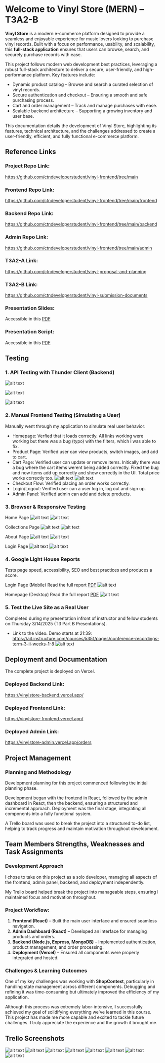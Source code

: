 # Welcome to Vinyl Store (MERN) – T3A2-B

**Vinyl Store** is a modern e-commerce platform designed to provide a seamless and enjoyable experience for music lovers looking to purchase vinyl records. Built with a focus on performance, usability, and scalability, this **full-stack application** ensures that users can browse, search, and securely purchase records with ease.

This project follows modern web development best practices, leveraging a robust full-stack architecture to deliver a secure, user-friendly, and high-performance platform. Key features include:

- Dynamic product catalog – Browse and search a curated selection of vinyl records.
- Secure authentication and checkout – Ensuring a smooth and safe purchasing process.
- Cart and order management – Track and manage purchases with ease.
- Scalable backend architecture – Supporting a growing inventory and user base.

This documentation details the development of Vinyl Store, highlighting its features, technical architecture, and the challenges addressed to create a user-friendly, efficient, and fully functional e-commerce platform.

## Reference Links
### Project Repo Link:
https://github.com/ctndeveloperstudent/vinyl-frontend/tree/main

### Frontend Repo Link:
https://github.com/ctndeveloperstudent/vinyl-frontend/tree/main/frontend

### Backend Repo Link:
https://github.com/ctndeveloperstudent/vinyl-frontend/tree/main/backend

### Admin Repo Link:
https://github.com/ctndeveloperstudent/vinyl-frontend/tree/main/admin

### T3A2-A Link:
https://github.com/ctndeveloperstudent/vinyl-proposal-and-planning

### T3A2-B Link:
https://github.com/ctndeveloperstudent/vinyl-submission-documents

### Presentation Slides:
Accessible in this [PDF](/ppt/TA3A%20Vinyl%20Store%20Presentation.pdf)

### Presentation Script:
Accessible in this [PDF](/ppt/Presentation%20Script.pdf)

## Testing 
### 1. API Testing with Thunder Client (Backend)
![alt text](/docs/thunderclient_1.png "thunderclient_1")

![alt text](/docs/thunderclient_2.png "thunderclient_2")

![alt text](/docs/thunderclient_3.png "thunderclient_3")

### 2. Manual Frontend Testing (Simulating a User)
Manually went through my application to simulate real user behavior:

- Homepage: Verfied that it loads correctly. All links working were working but there was a bug (typo) with the filters, which i was able to fix.
- Product Page: Verified user can view products, switch images, and add to cart.
- Cart Page: Verified user can update or remove items. Initically there was a bug where the cart items werent being added correctly. Fixed the bug and now items add up correctly and show correctly in the UI. Total price works correctly too.
![alt text](/docs/manualtesting_1.png "manualtesting_1")
![alt text](/docs/manualtesting_2.png "manualtesting_2")
- Checkout Flow: Verified placing an order works correctly.
- Login/Logout: Verified user can a user log in, log out and sign up.
- Admin Panel: Verified admin can add and delete products.

### 3. Browser & Responsive Testing
Home Page
![alt text](/docs/responsive_1.1.png "responsive_1.1.png")
![alt text](/docs/responsive_1.2.png "responsive_1.2.png")

Collections Page
![alt text](/docs/responsive_2.1.png "responsive_2.1.png")
![alt text](/docs/responsive_2.2.png "responsive_2.2.png")

About Page
![alt text](/docs/responsive_3.1.png "responsive_3.1.png")
![alt text](/docs/responsive_3.2.png "responsive_3.2.png")

Login Page
![alt text](/docs/responsive_4.1.png "responsive_4.1.png")
![alt text](/docs/responsive_4.2.png "responsive_4.2.png")

### 4. Google Light House Reports
Tests page speed, accessibility, SEO and best practices and produces a score.

Login Page (Mobile)
Read the full report [PDF](/docs/lighthouse_1_report.pdf)
![alt text](/docs/lighthouse_1.png "lighthouse_1.png")

Homepage (Desktop)
Read the full report [PDF](/docs/lighthouse_2_report.pdf)
![alt text](/docs/lighthouse_2.png "lighthouse_2.png")

### 5. Test the Live Site as a Real User
Completed during my presentation infront of instructor and fellow students on Thursday 3/14/2025 (T3 Part B Presentations).
- Link to the video. Demo starts at 21:39: https://ait.instructure.com/courses/5351/pages/conference-recordings-term-3-ii-weeks-1-8
![alt text](/docs/live_testing.png "live_testing.png")

## Deployment and Documentation
The complete project is deployed on Vercel.

### Deployed Backend Link:
https://vinylstore-backend.vercel.app/

### Deployed Frontend Link:
https://vinylstore-frontend.vercel.app/

### Deployed Admin Link:
https://vinylstore-admin.vercel.app/orders


## Project Management
### Planning and Methodology
Development planning for this project commenced following the initial planning phase.

Development began with the frontend in React, followed by the admin dashboard in React, then the backend, ensuring a structured and incremental approach. Deployment was the final stage, integrating all components into a fully functional system.

A Trello board was used to break the project into a structured to-do list, helping to track progress and maintain motivation throughout development.

## Team Members Strengths, Weaknesses and Task Assignments
### Development Approach

I chose to take on this project as a solo developer, managing all aspects of the frontend, admin panel, backend, and deployment independently.

My Trello board helped break the project into manageable steps, ensuring I maintained focus and motivation throughout.

### Project Workflow:
1. **Frontend (React)** – Built the main user interface and ensured seamless navigation.
2. **Admin Dashboard (React)** – Developed an interface for managing products and orders.
3. **Backend (Node.js, Express, MongoDB)** – Implemented authentication, product management, and order processing.
4. **Deployment (Vercel)** – Ensured all components were properly integrated and hosted.

### Challenges & Learning Outcomes
One of my key challenges was working with **ShopContext**, particularly in handling state management across different components. Debugging and refining it was time-consuming but ultimately improved the efficiency of my application.

Although this process was extremely labor-intensive, I successfully achieved my goal of solidifying everything we've learned in this course. This project has made me more capable and excited to tackle future challenges. I truly appreciate the experience and the growth it brought me.


## Trello Screenshots
![alt text](/docs/trello_1.png "trello_1")
![alt text](/docs/trello_2.png "trello_2")
![alt text](/docs/trello_3.png "trello_3")
![alt text](/docs/trello_4.png "trello_4")
![alt text](/docs/trello_5.png "trello_5")
![alt text](/docs/trello_6.png "trello_6")
![alt text](/docs/trello_7.png "trello_7")
![alt text](/docs/trello_8.png "trello_8")
